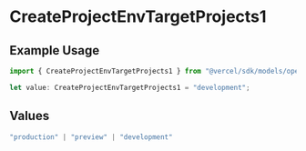 # CreateProjectEnvTargetProjects1

## Example Usage

```typescript
import { CreateProjectEnvTargetProjects1 } from "@vercel/sdk/models/operations/createprojectenv.js";

let value: CreateProjectEnvTargetProjects1 = "development";
```

## Values

```typescript
"production" | "preview" | "development"
```